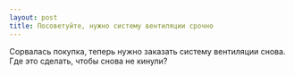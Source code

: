 ```yaml
---
layout: post 
title: Посоветуйте, нужно систему вентиляции срочно 
--- 
```

Сорвалась покупка, теперь нужно заказать систему вентиляции снова. Где это сделать, чтобы снова не кинули?